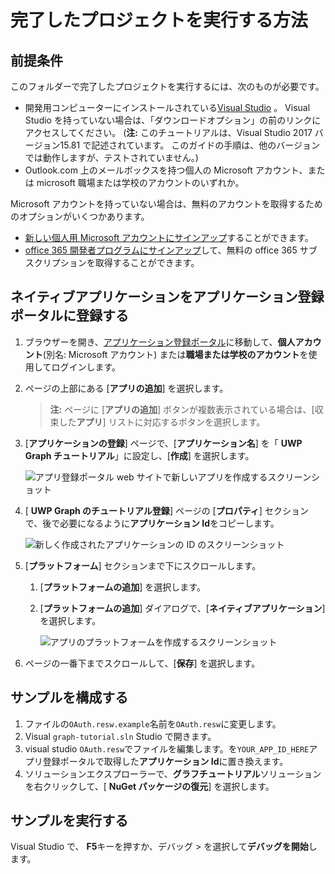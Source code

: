 # <a name="how-to-run-the-completed-project"></a>完了したプロジェクトを実行する方法

## <a name="prerequisites"></a>前提条件

このフォルダーで完了したプロジェクトを実行するには、次のものが必要です。

- 開発用コンピューターにインストールされている[Visual Studio](https://visualstudio.microsoft.com/vs/) 。 Visual Studio を持っていない場合は、「ダウンロードオプション」の前のリンクにアクセスしてください。 (**注:** このチュートリアルは、Visual Studio 2017 バージョン15.81 で記述されています。 このガイドの手順は、他のバージョンでは動作しますが、テストされていません。)
- Outlook.com 上のメールボックスを持つ個人の Microsoft アカウント、または microsoft 職場または学校のアカウントのいずれか。

Microsoft アカウントを持っていない場合は、無料のアカウントを取得するためのオプションがいくつかあります。

- [新しい個人用 Microsoft アカウントにサインアップ](https://signup.live.com/signup?wa=wsignin1.0&rpsnv=12&ct=1454618383&rver=6.4.6456.0&wp=MBI_SSL_SHARED&wreply=https://mail.live.com/default.aspx&id=64855&cbcxt=mai&bk=1454618383&uiflavor=web&uaid=b213a65b4fdc484382b6622b3ecaa547&mkt=E-US&lc=1033&lic=1)することができます。
- [office 365 開発者プログラムにサインアップ](https://developer.microsoft.com/office/dev-program)して、無料の office 365 サブスクリプションを取得することができます。

## <a name="register-a-native-application-with-the-application-registration-portal"></a>ネイティブアプリケーションをアプリケーション登録ポータルに登録する

1. ブラウザーを開き、[アプリケーション登録ポータル](https://apps.dev.microsoft.com)に移動して、**個人アカウント**(別名: Microsoft アカウント) または**職場または学校のアカウント**を使用してログインします。

1. ページの上部にある [**アプリの追加**] を選択します。

    > **注:** ページに [**アプリの追加**] ボタンが複数表示されている場合は、[収束した**アプリ**] リストに対応するボタンを選択します。

1. [**アプリケーションの登録**] ページで、[**アプリケーション名**] を「 **UWP Graph チュートリアル**」に設定し、[**作成**] を選択します。

    ![アプリ登録ポータル web サイトで新しいアプリを作成するスクリーンショット](../../../Images/arp-create-app-01.png)

1. [ **UWP Graph のチュートリアル登録**] ページの [**プロパティ**] セクションで、後で必要になるように**アプリケーション Id**をコピーします。

    ![新しく作成されたアプリケーションの ID のスクリーンショット](../../../Images/arp-create-app-02.png)

1. [**プラットフォーム**] セクションまで下にスクロールします。

    1. [**プラットフォームの追加**] を選択します。
    1. [**プラットフォームの追加**] ダイアログで、[**ネイティブアプリケーション**] を選択します。

        ![アプリのプラットフォームを作成するスクリーンショット](../../../Images/arp-create-app-03.png)

1. ページの一番下までスクロールして、[**保存**] を選択します。

## <a name="configure-the-sample"></a>サンプルを構成する

1. ファイルの`OAuth.resw.example`名前を`OAuth.resw`に変更します。
1. Visual `graph-tutorial.sln` Studio で開きます。
1. visual studio `OAuth.resw`でファイルを編集します。を`YOUR_APP_ID_HERE`アプリ登録ポータルで取得した**アプリケーション Id**に置き換えます。
1. ソリューションエクスプローラーで、**グラフチュートリアル**ソリューションを右クリックして、[ **NuGet パッケージの復元**] を選択します。

## <a name="run-the-sample"></a>サンプルを実行する

Visual Studio で、 **F5**キーを押すか、デバッグ > を選択して**デバッグを開始**します。